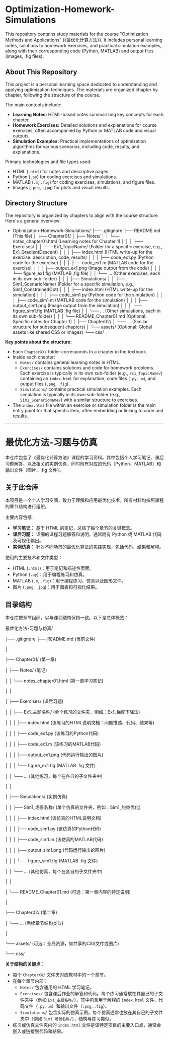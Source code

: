 # Optimization-Homework-Simulations

This repository contains study materials for the course "Optimization Methods and Applications" (《最优化计算方法》). It includes personal learning notes, solutions to homework exercises, and practical simulation examples, along with their corresponding code (Python, MATLAB) and output files (images, .fig files).

## About This Repository

This project is a personal learning space dedicated to understanding and applying optimization techniques. The materials are organized chapter by chapter, following the structure of the course.

The main contents include:
* **Learning Notes:** HTML-based notes summarizing key concepts for each chapter.
* **Homework Exercises:** Detailed solutions and explanations for course exercises, often accompanied by Python or MATLAB code and visual outputs.
* **Simulation Examples:** Practical implementations of optimization algorithms for various scenarios, including code, results, and explanations.

Primary technologies and file types used:
* HTML (`.html`) for notes and descriptive pages.
* Python (`.py`) for coding exercises and simulations.
* MATLAB (`.m`, `.fig`) for coding exercises, simulations, and figure files.
* Images (`.png`, `.jpg`) for plots and visual results.

## Directory Structure

The repository is organized by chapters to align with the course structure. Here's a general overview:

- Optimization-Homework-Simulations/
├── .gitignore
├── README.md  (This file)
│
├── Chapter01/
│   ├── Notes/
│   │   └── notes_chapter01.html  (Learning notes for Chapter 1)
│   │
│   ├── Exercises/
│   │   ├── Ex1_TopicName/        (Folder for a specific exercise, e.g., Ex1_GradientDescent)
│   │   │   ├── index.html        (HTML write-up for the exercise: description, code, results)
│   │   │   ├── code_ex1.py       (Python code for the exercise)
│   │   │   ├── code_ex1.m        (MATLAB code for the exercise)
│   │   │   ├── output_ex1.png    (Image output from the code)
│   │   │   └── figure_ex1.fig    (MATLAB .fig file)
│   │   └── ... (Other exercises, each in its own sub-folder)
│   │
│   ├── Simulations/
│   │   ├── Sim1_ScenarioName/    (Folder for a specific simulation, e.g., Sim1_ConstrainedOpt)
│   │   │   ├── index.html        (HTML write-up for the simulation)
│   │   │   ├── code_sim1.py      (Python code for the simulation)
│   │   │   ├── code_sim1.m       (MATLAB code for the simulation)
│   │   │   ├── output_sim1.png   (Image output from the simulation)
│   │   │   └── figure_sim1.fig   (MATLAB .fig file)
│   │   └── ... (Other simulations, each in its own sub-folder)
│   │
│   └── README_Chapter01.md (Optional: Specific notes for Chapter 1)
│
├── Chapter02/
│   └── ... (Similar structure for subsequent chapters)
│
└── assets/  (Optional: Global assets like shared CSS or images)
└── css/

**Key points about the structure:**
* Each `ChapterXX/` folder corresponds to a chapter in the textbook.
* Inside each chapter:
    * `Notes/` contains general learning notes in HTML.
    * `Exercises/` contains solutions and code for homework problems. Each exercise is typically in its own sub-folder (e.g., `Ex1_TopicName/`) containing an `index.html` for explanation, code files (`.py`, `.m`), and output files (`.png`, `.fig`).
    * `Simulations/` contains practical simulation examples. Each simulation is typically in its own sub-folder (e.g., `Sim1_ScenarioName/`) with a similar structure to exercises.
* The `index.html` file within an exercise or simulation folder is the main entry point for that specific item, often embedding or linking to code and results.

---

# 最优化方法-习题与仿真

本仓库包含了《最优化计算方法》课程的学习资料。其中包括个人学习笔记、课后习题解答、以及相关的实例仿真，同时附有对应的代码（Python、MATLAB）和输出文件（图片、.fig 文件）。

## 关于此仓库

本项目是一个个人学习空间，致力于理解和应用最优化技术。所有材料均按照课程的章节结构进行组织。

主要内容包括：
* **学习笔记：** 基于 HTML 的笔记，总结了每个章节的关键概念。
* **课后习题：** 详细的课程习题解答和说明，通常附有 Python 或 MATLAB 代码及可视化输出。
* **实例仿真：** 针对不同场景的最优化算法的实践实现，包括代码、结果和解释。

使用的主要技术和文件类型：
* HTML (`.html`)：用于笔记和描述性页面。
* Python (`.py`)：用于编程练习和仿真。
* MATLAB (`.m`, `.fig`)：用于编程练习、仿真以及图形文件。
* 图片 (`.png`, `.jpg`)：用于图表和可视化结果。

## 目录结构

本仓库按章节组织，以与课程结构保持一致。以下是总体概览：

最优化方法-习题与仿真/

├── .gitignore
├── README.md  (当前文件)

│

├── Chapter01/ (第一章)

│   ├── Notes/ (笔记)

│   │   └── notes_chapter01.html  (第一章学习笔记)

│   │

│   ├── Exercises/ (课后习题)

│   │   ├── Ex1_主题名称/         (单个练习的文件夹，例如：Ex1_梯度下降法)

│   │   │   ├── index.html        (该练习的HTML说明文档：问题描述、代码、结果等)

│   │   │   ├── code_ex1.py       (该练习的Python代码)

│   │   │   ├── code_ex1.m        (该练习的MATLAB代码)

│   │   │   ├── output_ex1.png    (代码运行输出的图片)

│   │   │   └── figure_ex1.fig    (MATLAB .fig 文件)

│   │   └── ... (其他练习，每个在各自的子文件夹中)

│   │

│   ├── Simulations/ (实例仿真)

│   │   ├── Sim1_场景名称/        (单个仿真的文件夹，例如：Sim1_约束优化)

│   │   │   ├── index.html        (该仿真的HTML说明文档)

│   │   │   ├── code_sim1.py      (该仿真的Python代码)

│   │   │   ├── code_sim1.m       (该仿真的MATLAB代码)

│   │   │   ├── output_sim1.png   (代码运行输出的图片)

│   │   │   └── figure_sim1.fig   (MATLAB .fig 文件)

│   │   └── ... (其他仿真，每个在各自的子文件夹中)

│   │

│   └── README_Chapter01.md (可选：第一章内容的特定说明)

│

├── Chapter02/ (第二章)

│   └── ... (后续章节结构类似)

│

└── assets/  (可选：全局资源，如共享的CSS文件或图片)

└── css/

**关于结构的关键点：**
* 每个 `ChapterXX/` 文件夹对应教材中的一个章节。
* 在每个章节内部：
    * `Notes/` 包含通用的 HTML 学习笔记。
    * `Exercises/` 包含课后作业的解答和代码。每个练习通常放在其自己的子文件夹中（例如 `Ex1_主题名称/`），其中包含用于解释的 `index.html` 文件、代码文件（`.py`, `.m`）和输出文件（`.png`, `.fig`）。
    * `Simulations/` 包含实际的仿真示例。每个仿真通常也放在其自己的子文件夹中（例如 `Sim1_场景名称/`），结构与练习类似。
* 练习或仿真文件夹内的 `index.html` 文件是该特定项目的主要入口点，通常会嵌入或链接到代码和结果。
